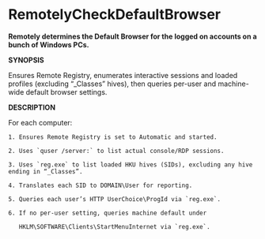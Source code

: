 # RemotelyCheckDefaultBrowser

**Remotely determines the Default Browser for the logged on accounts on a bunch of Windows PCs.**


**SYNOPSIS**

  Ensures Remote Registry, enumerates interactive sessions and loaded profiles (excluding “_Classes” hives),
  then queries per-user and machine-wide default browser settings.


**DESCRIPTION**

  For each computer:
  
    1. Ensures Remote Registry is set to Automatic and started.
    
    2. Uses `quser /server:` to list actual console/RDP sessions.
    
    3. Uses `reg.exe` to list loaded HKU hives (SIDs), excluding any hive ending in “_Classes”.
    
    4. Translates each SID to DOMAIN\User for reporting.
    
    5. Queries each user’s HTTP UserChoice\ProgId via `reg.exe`.
    
    6. If no per-user setting, queries machine default under 
    
       HKLM\SOFTWARE\Clients\StartMenuInternet via `reg.exe`.



